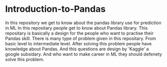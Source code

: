 # Introduction-to-Pandas
In this repository we get to know about the pandas library use for prediction in ML
In this repositary people get to know about Pandas library. This repositary is basically a design for the people who want to practise their Pandas skill.
There is many type of problem given in this repositary.
From basic level to intermediate level. After solving this problem people have knowledge about Pandas.
And this questions are design by 'Kaggle' a google subsidary.
And who want to make career in ML they should defenety solve this problem.
